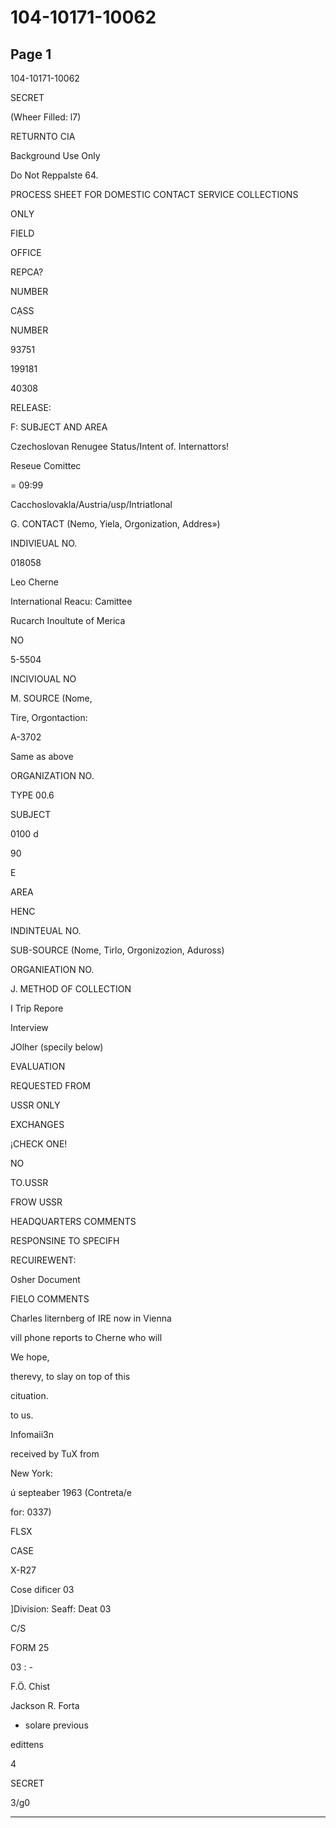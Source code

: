 # 104-10171-10062

## Page 1

104-10171-10062

SECRET

(Wheer Filled: l7)

RETURNTO CIA

Background Use Only

Do Not Reppalste 64.

PROCESS SHEET FOR DOMESTIC CONTACT SERVICE COLLECTIONS

ONLY

FIELD

OFFICE

REPCA?

NUMBER

CẠSS

NUMBER

93751

199181

40308

RELEASE:

F: SUBJECT AND AREA

Czechoslovan Renugee Status/Intent of. Internattors!

Reseue Comittec

= 09:99

Cacchoslovakla/Austria/usp/Intriatlonal

G. CONTACT (Nemo, Yiela, Orgonization, Addres»)

INDIVIEUAL NO.

018058

Leo Cherne

International Reacu: Camittee

Rucarch Inoultute of Merica

NO

5-5504

INCIVIOUAL NO

M. SOURCE (Nome,

Tire, Orgontaction:

A-3702

Same as above

ORGANIZATION NO.

TYPE 00.6

SUBJECT

0100 d

90

E

AREA

HENC

INDINTEUAL NO.

SUB-SOURCE (Nome, Tirlo, Orgonizozion, Aduross)

ORGANIEATION NO.

J. METHOD OF COLLECTION

I Trip Repore

Interview

JOlher (specily below)

EVALUATION

REQUESTED FROM

USSR ONLY

EXCHANGES

¡CHECK ONE!

NO

TO.USSR

FROW USSR

HEADQUARTERS COMMENTS

RESPONSINE TO SPECIFH

RECUIREWENT:

Osher Document

FIELO COMMENTS

Charles liternberg of IRE now in Vienna

vill phone reports to Cherne who will

We hope,

therevy, to slay on top of this

cituation.

to us.

Infomaii3n

received by TuX from

New York:

ú septeaber 1963 (Contreta/e

for: 0337)

FLSX

CASE

X-R27

Cose dificer 03

]Division: Seaff: Deat 03

C/S

FORM 25

03 : -

F.Ö. Chist

Jackson R. Forta

- solare previous

edittens

4

SECRET

3/g0

---


